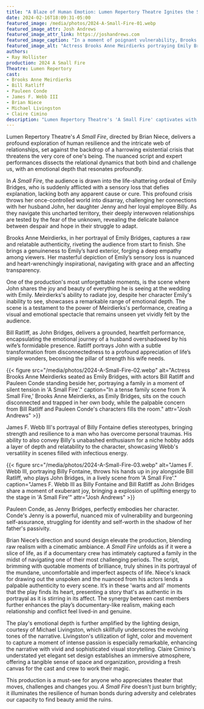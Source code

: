 ```yaml
---
title: "A Blaze of Human Emotion: Lumen Repertory Theatre Ignites the Stage with 'A Small Fire'"
date: 2024-02-16T18:09:31-05:00
featured_image: /media/photos/2024-A-Small-Fire-01.webp
featured_image_attr: Josh Andrews
featured_image_attr_link: https://joshandrews.com
featured_image_caption: "In a moment of poignant vulnerability, Brooks Anne Meirdierks as Emily Bridges and Bill Ratliff as John Bridges capture the silent agony and comfort of shared hardship in 'A Small Fire'."
featured_image_alt: "Actress Brooks Anne Meirdierks portraying Emily Bridges standing resolutely while actor Bill Ratliff as John Bridges leans on her shoulder in a display of emotional support in a scene from 'A Small Fire'."
authors:
- Ray Hollister
production: 2024 A Small Fire
Theatre: Lumen Repertory
cast: 
- Brooks Anne Meirdierks
- Bill Ratliff
- Pauleen Conde
- James F. Webb III
- Brian Niece
- Michael Livingston
- Claire Cimino
description: "Lumen Repertory Theatre's 'A Small Fire' captivates with stellar performances and poignant storytelling, exploring resilience amidst a harrowing crisis."
---
```

Lumen Repertory Theatre's *A Small Fire*, directed by Brian Niece, delivers a profound exploration of human resilience and the intricate web of relationships, set against the backdrop of a harrowing existential crisis that threatens the very core of one's being. The nuanced script and expert performances dissects the relational dynamics that both bind and challenge us, with an emotional depth that resonates profoundly.
<!--more-->
In *A Small Fire,* the audience is drawn into the life-shattering ordeal of Emily Bridges, who is suddenly afflicted with a sensory loss that defies explanation, lacking both any apparent cause or cure. This profound crisis throws her once-controlled world into disarray, challenging her connections with her husband John, her daughter Jenny and her loyal employee Billy. As they navigate this uncharted territory, their deeply interwoven relationships are tested by the fear of the unknown, revealing the delicate balance between despair and hope in their struggle to adapt.

Brooks Anne Meirdierks, in her portrayal of Emily Bridges, captures a raw and relatable authenticity, riveting the audience from start to finish. She brings a genuineness to Emily’s hard exterior, forging a deep empathy among viewers. Her masterful depiction of Emily’s sensory loss is nuanced and heart-wrenchingly inspirational, navigating with grace and an affecting transparency.

One of the production's most unforgettable moments, is the scene where John shares the joy and beauty of everything he is seeing at the wedding with Emily. Meirdierks's ability to radiate joy, despite her character Emily's inability to see, showcases a remarkable range of emotional depth. The scene is a testament to the power of Meirdierks's performance, creating a visual and emotional spectacle that remains unseen yet vividly felt by the audience.

Bill Ratliff, as John Bridges, delivers a grounded, heartfelt performance, encapsulating the emotional journey of a husband overshadowed by his wife’s formidable presence. Ratliff portrays John with a subtle transformation from disconnectedness to a profound appreciation of life’s simple wonders, becoming the pillar of strength his wife needs.

{{< figure src="/media/photos/2024-A-Small-Fire-02.webp" alt="Actress Brooks Anne Meirdierks seated as Emily Bridges, with actors Bill Ratliff and Pauleen Conde standing beside her, portraying a family in a moment of silent tension in 'A Small Fire'." caption="In a tense family scene from 'A Small Fire,' Brooks Anne Meirdierks, as Emily Bridges, sits on the couch disconnected and trapped in her own body, while the palpable concern from Bill Ratliff and Pauleen Conde's characters fills the room." attr="Josh Andrews" >}}

James F. Webb III's portrayal of Billy Fontaine defies stereotypes, bringing strength and resilience to a man who has overcome personal traumas. His ability to also convey Billy's unabashed enthusiasm for a niche hobby adds a layer of depth and relatability to the character, showcasing Webb's versatility in scenes filled with infectious energy. 

{{< figure src="/media/photos/2024-A-Small-Fire-03.webp" alt="James F. Webb III, portraying Billy Fontaine, throws his hands up in joy alongside Bill Ratliff, who plays John Bridges, in a lively scene from 'A Small Fire'." caption="James F. Webb III as Billy Fontaine and Bill Ratliff as John Bridges share a moment of exuberant joy, bringing a explosion of uplifting energy to the stage in 'A Small Fire'" attr="Josh Andrews" >}}

Pauleen Conde, as Jenny Bridges, perfectly embodies her character. Conde's Jenny is a powerful, nuanced mix of vulnerability and burgeoning self-assurance, struggling for identity and self-worth in the shadow of her father's passivity.

Brian Niece’s direction and sound design elevate the production, blending raw realism with a cinematic ambiance. *A Small Fire* unfolds as if it were a slice of life, as if a documentary crew has intimately captured a family in the midst of navigating one of their most challenging periods. The script, brimming with quotable moments of brilliance, truly shines in its portrayal of the mundane, uncomfortable and imperfect aspects of life. Niece's knack for drawing out the unspoken and the nuanced from his actors lends a palpable authenticity to every scene. It’s in these 'warts and all' moments that the play finds its heart, presenting a story that's as authentic in its portrayal as it is stirring in its affect. The synergy between cast members further enhances the play’s documentary-like realism, making each relationship and conflict feel lived-in and genuine.

The play's emotional depth is further amplified by the lighting design, courtesy of Michael Livingston, which skillfully underscores the evolving tones of the narrative. Livingston's utilization of light, color and movement to capture a moment of intense passion is especially remarkable, enhancing the narrative with vivid and sophisticated visual storytelling. Claire Cimino's understated yet elegant set design establishes an immersive atmosphere, offering a tangible sense of space and organization, providing a fresh canvas for the cast and crew to work their magic.

This production is a must-see for anyone who appreciates theater that moves, challenges and changes you. *A Small Fire* doesn't just burn brightly; it illuminates the resilience of human bonds during adversity and celebrates our capacity to find beauty amid the ruins.